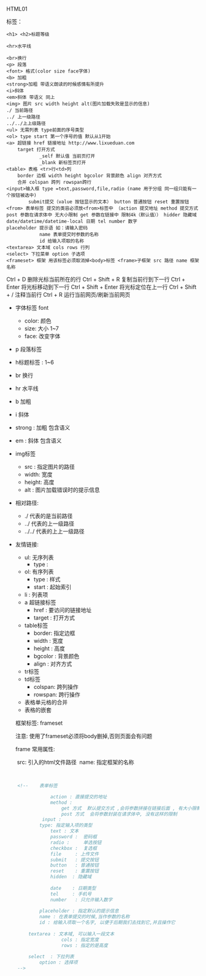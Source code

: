 HTML01

标签：

```
<h1> <h2>标题等级

<hr>水平线

<br>换行
<p> 段落
<font> 格式(color size face字体)
<b> 加粗
<strong>加粗 带语义朗读的时候感情有所提升
<i>斜体
<em>斜体 带语义 同上
<img> 图片 src width height alt(图片加载失败是显示的信息)
./ 当前路径
../ 上一级路径
../../上上级路径
<ul> 无需列表 type前面的序号类型
<ol> type start 第一个序号的值 默认从1开始
<a> 超链接 href 链接地址 http://www.lixueduan.com 
	target 打开方式
			_self 默认值 当前页打开
			_blank 新标签页打开
<table> 表格 <tr>行<td>列
	border 边框 width height bgcolor 背景颜色 align 对齐方式
	合并 colspan 跨列 rowspan跨行
<input>输入框 type =text,password,file,radio (name 用于分组 同一组只能有一个按钮被选中) 
		submit提交（value 按钮显示的文本） button 普通按钮 reset 重置按钮
<from> 表单标签 提交的类容必须放<from>标签中 （action 提交地址 method 提交方式post 参数在请求体中 无大小限制 get 参数在链接中 限制4k（默认值）） hidder 隐藏域  date/datetime/datetime-local 日期 tel number 数字
placeholder 提示语 如：请输入密码
			name 表单提交时参数的名称
			id 给输入项取的名称
<textarea> 文本域 cols rows 行列
<select> 下拉菜单 option 子选项
<frameset> 框架 用该标签必须取消掉<body>标签 <frame>子框架 src 路径 name 框架名称
```

Ctrl + D 					删除光标当前所在的行
Ctrl + Shift + R 			复制当前行到下一行
Ctrl + Enter 				将光标移动到下一行
Ctrl + Shift + Enter 		将光标定位在上一行
Ctrl + Shift + /            注释当前行
Ctrl + R  					运行当前网页/刷新当前网页

- 字体标签 font

  - color: 颜色
  - size:  大小 1~7
  - face: 改变字体

- p 段落标签

- h标题标签 : 1~6

- br 换行

- hr 水平线

- b 加粗

- i  斜体

- strong : 加粗  包含语义

- em : 斜体  包含语义

- img标签
  - src : 指定图片的路径
  - width: 宽度
  - height: 高度
  - alt : 图片加载错误时的提示信息

- 相对路径:
  - ./  代表的是当前路径
  - ../  代表的上一级路径
  - ../../ 代表的上上一级路径

- 友情链接:

  - ul: 无序列表
    - type :
  - ol: 有序列表
    - type : 样式
    - start : 起始索引
  - li : 列表项
  - a 超链接标签
    - href : 要访问的链接地址
    - target : 打开方式
  - table标签
    - border: 指定边框
    - width : 宽度
    - height : 高度
    - bgcolor : 背景颜色
    - align : 对齐方式
  - tr标签
  - td标签
    - colspan: 跨列操作
    - rowspan: 跨行操作
  - 表格单元格的合并
  - 表格的嵌套

  框架标签:
  frameset

  

  注意: 使用了frameset必须将body删掉,否则页面会有问题

  frame
   	常用属性:

  ​	src: 引入的html文件路径
  ​	name: 指定框架的名称

​			

```HTML
	<!--	表单标签

				action : 直接提交的地址
				method : 
					get 方式  默认提交方式 ,会将参数拼接在链接后面 , 有大小限制 ,4k
					post 方式  会将参数封装在请求体中, 没有这样的限制
             input :
			type: 指定输入项的类型
				text : 文本
				password :  密码框
				radio :		单选按钮
				checkbox :  复选框
				file 	 : 上传文件
				submit   : 提交按钮
				button 	 : 普通按钮
				reset	 : 重置按钮
				hidden  : 隐藏域
				
				date    : 日期类型
				tel     : 手机号
				number   : 只允许输入数字
				
			placeholder : 指定默认的提示信息
			name : 在表单提交的时候,当作参数的名称
			id : 给输入项取一个名字, 以便于后期我们去找到它,并且操作它
		
		textarea : 文本域, 可以输入一段文本
					cols : 指定宽度
					rows : 指定的是高度
		
		select  : 下拉列表
			option : 选择项
	-->
```